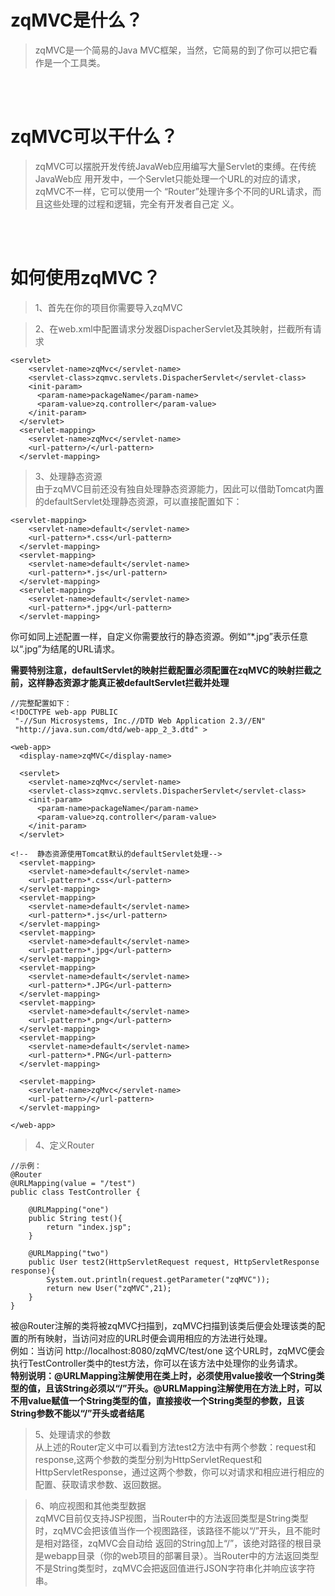 # zqMVC是什么？
>zqMVC是一个简易的Java MVC框架，当然，它简易的到了你可以把它看作是一个工具类。

<br/><br/>
# zqMVC可以干什么？
>zqMVC可以摆脱开发传统JavaWeb应用编写大量Servlet的束缚。在传统JavaWeb应
用开发中，一个Servlet只能处理一个URL的对应的请求，zqMVC不一样，它可以使用一个
“Router”处理许多个不同的URL请求，而且这些处理的过程和逻辑，完全有开发者自己定
义。

<br/><br/>
# 如何使用zqMVC？
>1、首先在你的项目你需要导入zqMVC  

>2、在web.xml中配置请求分发器DispacherServlet及其映射，拦截所有请求
```
<servlet>
    <servlet-name>zqMvc</servlet-name>
    <servlet-class>zqmvc.servlets.DispacherServlet</servlet-class>
    <init-param>
      <param-name>packageName</param-name>
      <param-value>zq.controller</param-value>
    </init-param>
  </servlet>
  <servlet-mapping>
    <servlet-name>zqMvc</servlet-name>
    <url-pattern>/</url-pattern>
  </servlet-mapping>
```
>3、处理静态资源  
由于zqMVC目前还没有独自处理静态资源能力，因此可以借助Tomcat内置的defaultServlet处理静态资源，可以直接配置如下：
```
<servlet-mapping>
    <servlet-name>default</servlet-name>
    <url-pattern>*.css</url-pattern>
  </servlet-mapping>
  <servlet-mapping>
    <servlet-name>default</servlet-name>
    <url-pattern>*.js</url-pattern>
  </servlet-mapping>
  <servlet-mapping>
    <servlet-name>default</servlet-name>
    <url-pattern>*.jpg</url-pattern>
  </servlet-mapping>
```
你可如同上述配置一样，自定义你需要放行的静态资源。例如“*.jpg”表示任意以“.jpg”为结尾的URL请求。

**需要特别注意，defaultServlet的映射拦截配置必须配置在zqMVC的映射拦截之前，这样静态资源才能真正被defaultServlet拦截并处理**
```
//完整配置如下：
<!DOCTYPE web-app PUBLIC
 "-//Sun Microsystems, Inc.//DTD Web Application 2.3//EN"
 "http://java.sun.com/dtd/web-app_2_3.dtd" >

<web-app>
  <display-name>zqMVC</display-name>

  <servlet>
    <servlet-name>zqMvc</servlet-name>
    <servlet-class>zqmvc.servlets.DispacherServlet</servlet-class>
    <init-param>
      <param-name>packageName</param-name>
      <param-value>zq.controller</param-value>
    </init-param>
  </servlet>

<!--  静态资源使用Tomcat默认的defaultServlet处理-->
  <servlet-mapping>
    <servlet-name>default</servlet-name>
    <url-pattern>*.css</url-pattern>
  </servlet-mapping>
  <servlet-mapping>
    <servlet-name>default</servlet-name>
    <url-pattern>*.js</url-pattern>
  </servlet-mapping>
  <servlet-mapping>
    <servlet-name>default</servlet-name>
    <url-pattern>*.jpg</url-pattern>
  </servlet-mapping>
  <servlet-mapping>
    <servlet-name>default</servlet-name>
    <url-pattern>*.JPG</url-pattern>
  </servlet-mapping>
  <servlet-mapping>
    <servlet-name>default</servlet-name>
    <url-pattern>*.png</url-pattern>
  </servlet-mapping>
  <servlet-mapping>
    <servlet-name>default</servlet-name>
    <url-pattern>*.PNG</url-pattern>
  </servlet-mapping>

  <servlet-mapping>
    <servlet-name>zqMvc</servlet-name>
    <url-pattern>/</url-pattern>
  </servlet-mapping>

</web-app>
```
>4、定义Router
```
//示例：
@Router
@URLMapping(value = "/test")
public class TestController {

    @URLMapping("one")
    public String test(){
        return "index.jsp";
    }

    @URLMapping("two")
    public User test2(HttpServletRequest request, HttpServletResponse response){
        System.out.println(request.getParameter("zqMVC"));
        return new User("zqMVC",21);
    }
}
```
被@Router注解的类将被zqMVC扫描到，zqMVC扫描到该类后便会处理该类的配置的所有映射，当访问对应的URL时便会调用相应的方法进行处理。  
例如：当访问 http://localhost:8080/zqMVC/test/one 这个URL时，zqMVC便会执行TestController类中的test方法，你可以在该方法中处理你的业务请求。  
**特别说明：@URLMapping注解使用在类上时，必须使用value接收一个String类型的值，且该String必须以“/”开头。@URLMapping注解使用在方法上时，可以不用value赋值一个String类型的值，直接接收一个String类型的参数，且该String参数不能以“/”开头或者结尾**
>5、处理请求的参数  
从上述的Router定义中可以看到方法test2方法中有两个参数：request和response,这两个参数的类型分别为HttpServletRequest和HttpServletResponse，通过这两个参数，你可以对请求和相应进行相应的配置、获取请求参数、返回数据。

>6、响应视图和其他类型数据  
zqMVC目前仅支持JSP视图，当Router中的方法返回类型是String类型时，zqMVC会把该值当作一个视图路径，该路径不能以“/”开头，且不能时是相对路径，zqMVC会自动给  返回的String加上“/”，该绝对路径的根目录是webapp目录（你的web项目的部署目录）。当Router中的方法返回类型不是String类型时，zqMVC会把返回值进行JSON字符串化并响应该字符串。